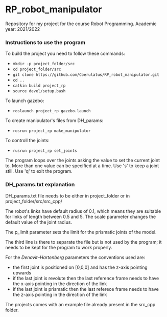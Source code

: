 # RP_robot_manipulator
Repository for my project for the course Robot Programming.
Academic year: 2021/2022

### Instructions to use the program
To build the project you need to follow these commands:
* ```mkdir -p project_folder/src```
* ```cd project_folder/src```
* ```git clone https://github.com/Coerulatus/RP_robot_manipulator.git```
* ```cd ..```
* ```catkin build project_rp```
* ```source devel/setup.bash```

To launch gazebo:
* ```roslaunch project_rp gazebo.launch```

To create manipulator's files from DH_params:
* ```rosrun project_rp make_manipulator```

To controll the joints:
* ```rusrun project_rp set_joints```

The program loops over the joints asking the value to set the current joint to. More than one value can be specified at a time. Use 's' to keep a joint still. Use 'q' to exit the program.

### DH_params.txt explanation
DH_params.txt file needs to be either in project_folder or in project_folder/src/src_cpp/

The robot's links have default radius of 0.1, which means they are suitable for links of length between 0.5 and 5. The scale parameter changes the default value of the joint radius.

The p_limit parameter sets the limit for the prismatic joints of the model.

The third line is there to separate the file but is not used by the program; it needs to be kept for the program to work properly.

For the *Denavit–Hartenberg* parameters the conventions used are:
* the first joint is positioned on [0,0,0] and has the z-axis pointing upwards
* if the last joint is revolute then the last reference frame needs to have the x-axis pointing in the direction of the link
* if the last joint is prismatic then the last referece frame needs to have the z-axis pointing in the direction of the link

The projects comes with an example file already present in the src_cpp folder.
